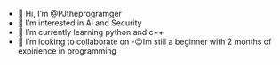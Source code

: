 - 👋 Hi, I’m @PJtheprogramger
- 👀 I’m interested in Ai and Security
- 🌱 I’m currently learning python and c++
- 💞️ I’m looking to collaborate on
-😊Im still a beginner with 2 months of expirience in programming

